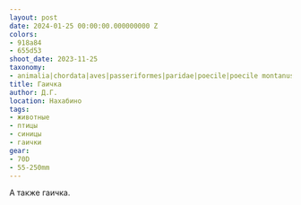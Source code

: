 ```yaml
---
layout: post
date: 2024-01-25 00:00:00.000000000 Z
colors:
- 918a84
- 655d53
shoot_date: 2023-11-25
taxonomy:
- animalia|chordata|aves|passeriformes|paridae|poecile|poecile montanus
title: Гаичка
author: Д.Г.
location: Нахабино
tags:
- животные
- птицы
- синицы
- гаички
gear:
- 70D
- 55-250mm
---
```

А также гаичка.


